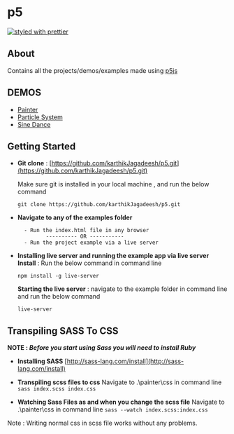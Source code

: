 # p5

[![styled with prettier](https://img.shields.io/badge/styled_with-prettier-ff69b4.svg)](https://github.com/prettier/prettier)

## About

Contains all the projects/demos/examples made using [p5js](https://p5js.org/)

## DEMOS

* [Painter](https://karthikJagadeesh.github.io/p5/painter)
* [Particle System](https://karthikJagadeesh.github.io/p5/particle-system)
* [Sine Dance](https://karthikJagadeesh.github.io/p5/sine-dance)

## Getting Started

- **Git clone** : [https://github.com/karthikJagadeesh/p5.git](https://github.com/karthikJagadeesh/p5.git)

    Make sure git is installed in your local machine , and run the below command 

     `git clone https://github.com/karthikJagadeesh/p5.git`

- **Navigate to any of the examples folder** 
  
        - Run the index.html file in any browser
               ---------- OR -----------   
        - Run the project example via a live server
          

- **Installing live server and running the example app via live server**
**Install** : Run the below command in command line
    
	`npm install -g live-server`

    **Starting the live server** : navigate to the example folder in command line and run the below command
	
	`live-server`

## Transpiling SASS To CSS

**NOTE : _Before you start using Sass you will need to install Ruby_**

- **Installing SASS**
[http://sass-lang.com/install](http://sass-lang.com/install)

- **Transpiling scss files to css**
  Navigate to .\painter\css in command line
  `sass index.scss index.css` 

- **Watching Sass Files as and when you change the scss file**
  Navigate to .\painter\css in command line
  `sass --watch index.scss:index.css`

Note : Writing normal css in scss file works without any problems.
